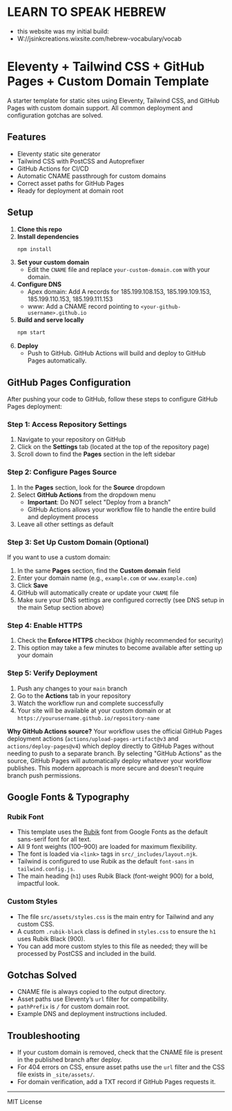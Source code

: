 # LEARN TO SPEAK HEBREW
- this website was my initial build:
-  W://jsinkcreations.wixsite.com/hebrew-vocabulary/vocab
# Eleventy + Tailwind CSS + GitHub Pages + Custom Domain Template

A starter template for static sites using Eleventy, Tailwind CSS, and GitHub Pages with custom domain support. All common deployment and configuration gotchas are solved.

## Features

- Eleventy static site generator
- Tailwind CSS with PostCSS and Autoprefixer
- GitHub Actions for CI/CD
- Automatic CNAME passthrough for custom domains
- Correct asset paths for GitHub Pages
- Ready for deployment at domain root

## Setup

1. **Clone this repo**
2. **Install dependencies**
   ```sh
   npm install
   ```
3. **Set your custom domain**
   - Edit the `CNAME` file and replace `your-custom-domain.com` with your domain.
4. **Configure DNS**
   - Apex domain: Add A records for 185.199.108.153, 185.199.109.153, 185.199.110.153, 185.199.111.153
   - www: Add a CNAME record pointing to `<your-github-username>.github.io`
5. **Build and serve locally**
   ```sh
   npm start
   ```
6. **Deploy**
   - Push to GitHub. GitHub Actions will build and deploy to GitHub Pages automatically.

## GitHub Pages Configuration

After pushing your code to GitHub, follow these steps to configure GitHub Pages deployment:

### Step 1: Access Repository Settings

1. Navigate to your repository on GitHub
2. Click on the **Settings** tab (located at the top of the repository page)
3. Scroll down to find the **Pages** section in the left sidebar

### Step 2: Configure Pages Source

1. In the **Pages** section, look for the **Source** dropdown
2. Select **GitHub Actions** from the dropdown menu
   - **Important**: Do NOT select "Deploy from a branch"
   - GitHub Actions allows your workflow file to handle the entire build and deployment process
3. Leave all other settings as default

### Step 3: Set Up Custom Domain (Optional)

If you want to use a custom domain:

1. In the same **Pages** section, find the **Custom domain** field
2. Enter your domain name (e.g., `example.com` or `www.example.com`)
3. Click **Save**
4. GitHub will automatically create or update your `CNAME` file
5. Make sure your DNS settings are configured correctly (see DNS setup in the main Setup section above)

### Step 4: Enable HTTPS

1. Check the **Enforce HTTPS** checkbox (highly recommended for security)
2. This option may take a few minutes to become available after setting up your domain

### Step 5: Verify Deployment

1. Push any changes to your `main` branch
2. Go to the **Actions** tab in your repository
3. Watch the workflow run and complete successfully
4. Your site will be available at your custom domain or at `https://yourusername.github.io/repository-name`

**Why GitHub Actions source?** Your workflow uses the official GitHub Pages deployment actions (`actions/upload-pages-artifact@v3` and `actions/deploy-pages@v4`) which deploy directly to GitHub Pages without needing to push to a separate branch. By selecting "GitHub Actions" as the source, GitHub Pages will automatically deploy whatever your workflow publishes. This modern approach is more secure and doesn't require branch push permissions.

## Google Fonts & Typography

### Rubik Font

- This template uses the [Rubik](https://fonts.google.com/specimen/Rubik) font from Google Fonts as the default sans-serif font for all text.
- All 9 font weights (100–900) are loaded for maximum flexibility.
- The font is loaded via `<link>` tags in `src/_includes/layout.njk`.
- Tailwind is configured to use Rubik as the default `font-sans` in `tailwind.config.js`.
- The main heading (`h1`) uses Rubik Black (font-weight 900) for a bold, impactful look.

### Custom Styles

- The file `src/assets/styles.css` is the main entry for Tailwind and any custom CSS.
- A custom `.rubik-black` class is defined in `styles.css` to ensure the `h1` uses Rubik Black (900).
- You can add more custom styles to this file as needed; they will be processed by PostCSS and included in the build.

## Gotchas Solved

- CNAME file is always copied to the output directory.
- Asset paths use Eleventy’s `url` filter for compatibility.
- `pathPrefix` is `/` for custom domain root.
- Example DNS and deployment instructions included.

## Troubleshooting

- If your custom domain is removed, check that the CNAME file is present in the published branch after deploy.
- For 404 errors on CSS, ensure asset paths use the `url` filter and the CSS file exists in `_site/assets/`.
- For domain verification, add a TXT record if GitHub Pages requests it.

---

MIT License
